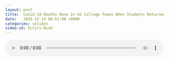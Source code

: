 ```yaml
---
layout: post
title:  Covid-19 Deaths Rose In US College Towns When Students Returned
date:   2020-12-14 08:51:00 +0000
categories: solidot
video-id: 5LCyrs-DLoU
---
```


<audio src="/assets/f76db51b50375e911fc2ccdded28f11f.mp3" style="width: 100%;" controls></audio>

